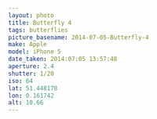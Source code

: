 ```yaml
---
layout: photo
title: Butterfly 4
tags: butterflies
picture_basename: 2014-07-05-Butterfly-4
make: Apple
model: iPhone 5
date_taken: 2014:07:05 13:57:48
aperture: 2.4
shutter: 1/20
iso: 64
lat: 51.448178
lon: 0.161742
alt: 10.66
---
```



